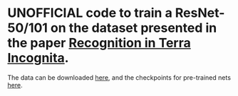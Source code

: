 # UNOFFICIAL code to train a ResNet-50/101 on the dataset presented in the paper [Recognition in Terra Incognita](https://arxiv.org/abs/1807.04975). 

The data can be downloaded [here](https://beerys.github.io/CaltechCameraTraps/), and the checkpoints for pre-trained nets [here](https://github.com/tensorflow/models/tree/master/research/slim).

